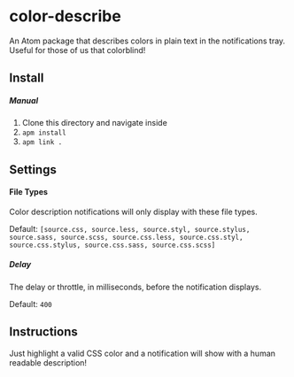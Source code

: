 color-describe
==============

An Atom package that describes colors in plain text in the notifications tray.
Useful for those of us that colorblind!

## Install

##### Manual

1. Clone this directory and navigate inside
2. `apm install`
3. `apm link .`

## Settings

#### File Types

Color description notifications will only display with these file types.

Default: `[source.css, source.less, source.styl, source.stylus, source.sass, source.scss, source.css.less, source.css.styl, source.css.stylus, source.css.sass, source.css.scss]`

##### Delay

The delay or throttle, in milliseconds, before the notification displays.

Default: `400`

## Instructions

Just highlight a valid CSS color and a notification will show with a human readable description!

